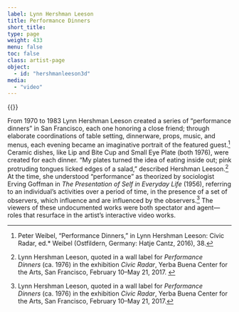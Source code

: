 ```yaml
---
label: Lynn Hershman Leeson
title: Performance Dinners
short_title:
type: page
weight: 433
menu: false
toc: false
class: artist-page
object:
  - id: "hershmanleeson3d"
media:
  - "video"
---
```

{{<q-figure id="hershmanleeson3d">}}

From 1970 to 1983 Lynn Hershman Leeson created a series of “performance dinners” in San Francisco, each one honoring a close friend; through elaborate coordinations of table setting, dinnerware, props, music, and menus, each evening became an imaginative portrait of the featured guest.[^1] Ceramic dishes, like Lip and Bite Cup and Small Eye Plate (both 1976), were created for each dinner. “My plates turned the idea of eating inside out; pink protruding tongues licked edges of a salad,” described Hershman Leeson.[^2] At the time, she understood “performance” as theorized by sociologist Erving Goffman in *The Presentation of Self in Everyday Life* (1956), referring to an individual’s activities over a period of time, in the presence of a set of observers, which influence and are influenced by the observers.[^3] The viewers of these undocumented works were both spectator and agent—roles that resurface in the artist’s interactive video works.

[^1]: Peter Weibel, “Performance Dinners,” in Lynn Hershman Leeson: Civic Radar, ed.* Weibel (Ostfildern, Germany: Hatje Cantz, 2016), 38.

[^2]: Lynn Hershman Leeson, quoted in a wall label for *Performance Dinners* (ca. 1976) in the exhibition *Civic Radar*, Yerba Buena Center for the Arts, San Francisco, February 10–May 21, 2017. 

[^3]: Lynn Hershman Leeson, quoted in a wall label for *Performance Dinners* (ca. 1976) in the exhibition *Civic Radar*, Yerba Buena Center for the Arts, San Francisco, February 10–May 21, 2017.
